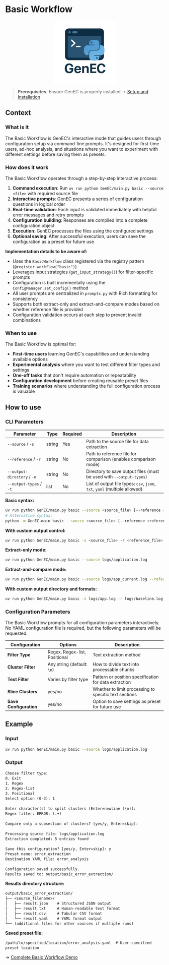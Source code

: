 # Basic Workflow

<div align="center">
  <img src="../assets/logo/GenEC-logo-transparent.png" alt="GenEC Logo" width="200"/>
</div>

> **Prerequisites**: Ensure GenEC is properly installed → [Setup and Installation](../setup.md)

## Context

### What is it
The Basic Workflow is GenEC's interactive mode that guides users through configuration setup via command-line prompts. It's designed for first-time users, ad-hoc analysis, and situations where you want to experiment with different settings before saving them as presets.

### How does it work
The Basic Workflow operates through a step-by-step interactive process:

1. **Command execution**: Run `uv run python GenEC/main.py basic --source <file>` with required source file
2. **Interactive prompts**: GenEC presents a series of configuration questions in logical order
3. **Real-time validation**: Each input is validated immediately with helpful error messages and retry prompts
4. **Configuration building**: Responses are compiled into a complete configuration object
5. **Execution**: GenEC processes the files using the configured settings
6. **Optional saving**: After successful execution, users can save the configuration as a preset for future use

**Implementation details to be aware of:**
- Uses the `BasicWorkflow` class registered via the registry pattern (`@register_workflow("basic")`)
- Leverages input strategies (`get_input_strategy()`) for filter-specific prompts
- Configuration is built incrementally using the `ConfigManager.set_config()` method
- All user prompts are centralized in `prompts.py` with Rich formatting for consistency
- Supports both extract-only and extract-and-compare modes based on whether reference file is provided
- Configuration validation occurs at each step to prevent invalid combinations

### When to use
The Basic Workflow is optimal for:
- **First-time users** learning GenEC's capabilities and understanding available options
- **Experimental analysis** where you want to test different filter types and settings
- **One-off tasks** that don't require automation or repeatability
- **Configuration development** before creating reusable preset files
- **Training scenarios** where understanding the full configuration process is valuable

## How to use

### CLI Parameters

| Parameter | Type | Required | Description |
|-----------|------|----------|-------------|
| `--source` / `-s` | string | Yes | Path to the source file for data extraction |
| `--reference` / `-r` | string | No | Path to reference file for comparison (enables comparison mode) |
| `--output-directory` / `-o` | string | No | Directory to save output files (must be used with `--output-types`) |
| `--output-types` / `-t` | list | No | List of output file types: `csv`, `json`, `txt`, `yaml` (multiple allowed) |

**Basic syntax:**
```bash
uv run python GenEC/main.py basic --source <source_file> [--reference <reference_file>]
# Alternative syntax:
python -m GenEC.main basic --source <source_file> [--reference <reference_file>]
```

**With custom output control:**
```bash
uv run python GenEC/main.py basic -s <source_file> -r <reference_file> -o <output_dir> -t json csv txt
```

**Extract-only mode:**
```bash
uv run python GenEC/main.py basic --source logs/application.log
```

**Extract-and-compare mode:**
```bash
uv run python GenEC/main.py basic --source logs/app_current.log --reference logs/app_previous.log
```

**With custom output directory and formats:**
```bash
uv run python GenEC/main.py basic -s logs/app.log -r logs/baseline.log -o /path/to/results -t json csv txt yaml
```

### Configuration Parameters
The Basic Workflow prompts for all configuration parameters interactively. No YAML configuration file is required, but the following parameters will be requested:

| Configuration | Options | Description |
|---------------|---------|-------------|
| **Filter Type** | Regex, Regex-list, Positional | Text extraction method |
| **Cluster Filter** | Any string (default: `\n`) | How to divide text into processable chunks |
| **Text Filter** | Varies by filter type | Pattern or position specification for data extraction |
| **Slice Clusters** | yes/no | Whether to limit processing to specific text sections |
| **Save Configuration** | yes/no | Option to save settings as preset for future use |

## Example

### Input
```bash
uv run python GenEC/main.py basic --source logs/application.log
```

### Output
```
Choose filter type:
0. Exit
1. Regex
2. Regex-list
3. Positional
Select option (0-3): 1

Enter character(s) to split clusters [Enter=newline (\n)]:
Regex filter: ERROR: (.+)

Compare only a subsection of clusters? [yes/y, Enter=skip]:

Processing source file: logs/application.log
Extraction completed: 5 entries found

Save this configuration? [yes/y, Enter=skip]: y
Preset name: error_extraction
Destination YAML file: error_analysis

Configuration saved successfully.
Results saved to: output/basic_error_extraction/
```

**Results directory structure:**
```
output/basic_error_extraction/
├── <source_filename>/
│   ├── result.json    # Structured JSON output
│   ├── result.txt     # Human-readable text format
│   ├── result.csv     # Tabular CSV format
│   └── result.yaml    # YAML format output
└── (additional files for other sources if multiple runs)
```

**Saved preset file:**
```
/path/to/specified/location/error_analysis.yaml  # User-specified preset location
```

→ [Complete Basic Workflow Demo](../demos/basic-workflow-demo.md)
